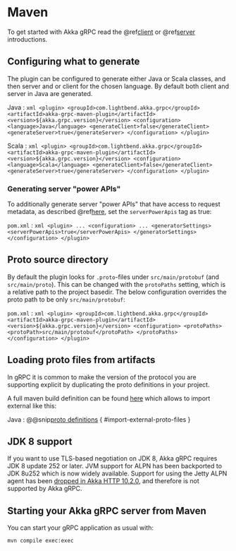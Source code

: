 # Maven

To get started with Akka gRPC read the @ref[client](../client/index.md) or @ref[server](../server/index.md) introductions.

## Configuring what to generate

The plugin can be configured to generate either Java or Scala classes, and then server and or client for the chosen language.
By default both client and server in Java are generated.

Java
:   ```xml
    <plugin>
        <groupId>com.lightbend.akka.grpc</groupId>
        <artifactId>akka-grpc-maven-plugin</artifactId>
        <version>${akka.grpc.version}</version>
        <configuration>
          <language>Java</language>
          <generateClient>false</generateClient>
          <generateServer>true</generateServer>
        </configuration>
    </plugin>
    ```

Scala
:   ```xml
    <plugin>
        <groupId>com.lightbend.akka.grpc</groupId>
        <artifactId>akka-grpc-maven-plugin</artifactId>
        <version>${akka.grpc.version}</version>
        <configuration>
          <language>Scala</language>
          <generateClient>false</generateClient>
          <generateServer>true</generateServer>
        </configuration>
    </plugin>
    ```

### Generating server "power APIs"

To additionally generate server "power APIs" that have access to request metadata, as described
@ref[here](../server/details.md#accessing-request-metadata), set the `serverPowerApis` tag as true:

`pom.xml`
:   ```xml
    <plugin>
        ...
        <configuration>
          ...
          <generatorSettings>
            <serverPowerApis>true</serverPowerApis>
          </generatorSettings>
        </configuration>
    </plugin>
    ```

## Proto source directory

By default the plugin looks for `.proto`-files under `src/main/protobuf` (and `src/main/proto`). This can be changed with the `protoPaths` setting,
which is a relative path to the project basedir. The below configuration overrides the proto path to be only `src/main/protobuf`:

`pom.xml`
:   ```xml
    <plugin>
        <groupId>com.lightbend.akka.grpc</groupId>
        <artifactId>akka-grpc-maven-plugin</artifactId>
        <version>${akka.grpc.version}</version>
        <configuration>
          <protoPaths>
            <protoPath>src/main/protobuf</protoPath>
          </protoPaths>
        </configuration>
    </plugin>
    ```

## Loading proto files from artifacts

In gRPC it is common to make the version of the protocol you are supporting
explicit by duplicating the proto definitions in your project.

A full maven build definition can be found [here](https://github.com/akka/akka-grpc/blob/main/plugin-tester-java/pom.xml) which allows to import external like this:

Java
:  @@snip[proto definitions](/plugin-tester-java/src/main/protobuf/helloworld.proto) { #import-external-proto-files }


## JDK 8 support

If you want to use TLS-based negotiation on JDK 8, Akka gRPC requires JDK 8 update 252 or later. JVM support for ALPN has been backported to JDK 8u252 which is now widely available. Support for using the Jetty ALPN agent has been [dropped in Akka HTTP 10.2.0](https://doc.akka.io/docs/akka-http/current/migration-guide/migration-guide-10.2.x.html#http-2-support-requires-jdk-8-update-252-or-later), and therefore is not supported by Akka gRPC.

## Starting your Akka gRPC server from Maven

You can start your gRPC application as usual with:

```bash
mvn compile exec:exec
```
